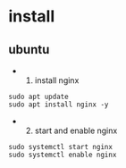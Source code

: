 # install

## ubuntu 
* 1. install nginx

```
sudo apt update
sudo apt install nginx -y
```

* 2. start and enable nginx

```
sudo systemctl start nginx
sudo systemctl enable nginx
```
